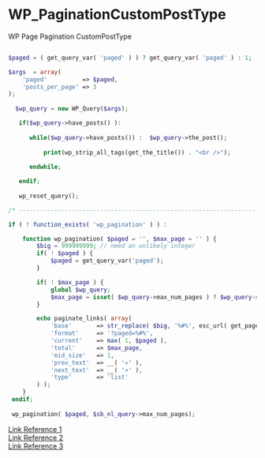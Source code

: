 # WP_PaginationCustomPostType
WP Page Pagination CustomPostType

```PHP

$paged = ( get_query_var( 'paged' ) ) ? get_query_var( 'paged' ) : 1; 

$args  = array(
    'paged'          => $paged, 
    'posts_per_page' => 3 
);
		
  $wp_query = new WP_Query($args);

   if($wp_query->have_posts() ): 
			
      while($wp_query->have_posts()) :  $wp_query->the_post();
    				   
	      print(wp_strip_all_tags(get_the_title()) . "<br />"); 
        
      endwhile; 

   endif; 
	 
   wp_reset_query();

/* ------------------------------------------------------------------------------------------ */

if ( ! function_exists( 'wp_pagination' ) ) :

    function wp_pagination( $paged = '', $max_page = '' ) {
        $big = 999999999; // need an unlikely integer
        if( ! $paged ) {
            $paged = get_query_var('paged');
        }

        if( ! $max_page ) {
            global $wp_query;
            $max_page = isset( $wp_query->max_num_pages ) ? $wp_query->max_num_pages : 1;
        }

        echo paginate_links( array(
            'base'       => str_replace( $big, '%#%', esc_url( get_pagenum_link( $big ) ) ),
            'format'     => '?paged=%#%',
            'current'    => max( 1, $paged ),
            'total'      => $max_page,
            'mid_size'   => 1,
            'prev_text'  => __( '«' ),
            'next_text'  => __( '»' ),
            'type'       => 'list'
        ) );
    }
 endif;
 
 wp_pagination( $paged, $sb_nl_query->max_num_pages);

```

<a href="https://njengah.com/wordpress-custom-post-type-pagination/#:~:text=Create%20WordPress%20Custom%20Post%20Pagination%20Function%201%20Call,Type%20Pagination%20Styles%20...%203%20Final%20Thoughts%20">Link Reference 1</a>
<br />
<a href="https://codex.wordpress.org/Pagination">Link Reference 2</a>
<br /><a href="https://wordpress.stackexchange.com/questions/154360/pagination-custom-query">Link Reference 3</a>
